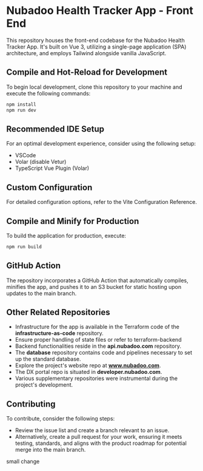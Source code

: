 # Nubadoo Health Tracker App - Front End

This repository houses the front-end codebase for the Nubadoo Health Tracker App. It's built on Vue 3, utilizing a single-page application (SPA) architecture, and employs Tailwind alongside vanilla JavaScript.

## Compile and Hot-Reload for Development

To begin local development, clone this repository to your machine and execute the following commands:

```sh
npm install
npm run dev
```

## Recommended IDE Setup

For an optimal development experience, consider using the following setup:

- VSCode
- Volar (disable Vetur)
- TypeScript Vue Plugin (Volar)

## Custom Configuration

For detailed configuration options, refer to the Vite Configuration Reference.

## Compile and Minify for Production

To build the application for production, execute:

```sh
npm run build
```

## GitHub Action

The repository incorporates a GitHub Action that automatically compiles, minifies the app, and pushes it to an S3 bucket for static hosting upon updates to the main branch.

## Other Related Repositories

- Infrastructure for the app is available in the Terraform code of the **infrastructure-as-code** repository.
- Ensure proper handling of state files or refer to terraform-backend
- Backend functionalities reside in the **api.nubadoo.com** repository.
- The **database** repository contains code and pipelines necessary to set up the standard database.
- Explore the project's website repo at **www.nubadoo.com**.
- The DX portal repo is situated in **developer.nubadoo.com**.
- Various supplementary repositories were instrumental during the project's development.

## Contributing

To contribute, consider the following steps:

- Review the issue list and create a branch relevant to an issue.
- Alternatively, create a pull request for your work, ensuring it meets testing, standards, and aligns with the product roadmap for potential merge into the main branch.

small change
